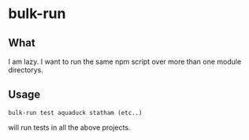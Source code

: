 # bulk-run

## What

I am lazy. I want to run the same npm script over more than one module directorys.

## Usage

    bulk-run test aquaduck statham (etc..)

will run tests in all the above projects.